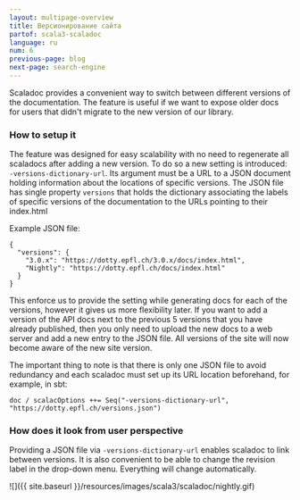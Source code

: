 ```yaml
---
layout: multipage-overview
title: Версионирование сайта
partof: scala3-scaladoc
language: ru
num: 6
previous-page: blog
next-page: search-engine
---
```


Scaladoc provides a convenient way to switch between different versions of the documentation. The feature is useful if we want to expose older docs for users that didn't migrate to the new version of our library.

### How to setup it

The feature was designed for easy scalability with no need to regenerate all scaladocs after adding a new version. To do so a new setting is introduced:  `-versions-dictionary-url`. Its argument must be a URL to a JSON document holding information about the locations of specific versions. The JSON file has single property `versions` that holds the dictionary associating the labels of specific versions of the documentation to the URLs pointing to their index.html

Example JSON file:
```
{
  "versions": {
    "3.0.x": "https://dotty.epfl.ch/3.0.x/docs/index.html",
    "Nightly": "https://dotty.epfl.ch/docs/index.html"
  }
}
```

This enforce us to provide the setting while generating docs for each of the versions, however it gives us more flexibility later. If you want to add a version of the API docs next to the previous 5 versions that you have already published, then you only need to upload the new docs to a web server and add a new entry to the JSON file. All versions of the site will now become aware of the new site version.

The important thing to note is that there is only one JSON file to avoid redundancy and each scaladoc must set up its URL location beforehand, for example, in sbt:

```
doc / scalacOptions ++= Seq("-versions-dictionary-url", "https://dotty.epfl.ch/versions.json")
```


### How does it look from user perspective

Providing a JSON file via `-versions-dictionary-url` enables scaladoc to link between versions. It is also convenient to be able to change the revision label in the drop-down menu. Everything will change automatically.

![]({{ site.baseurl }}/resources/images/scala3/scaladoc/nightly.gif)
